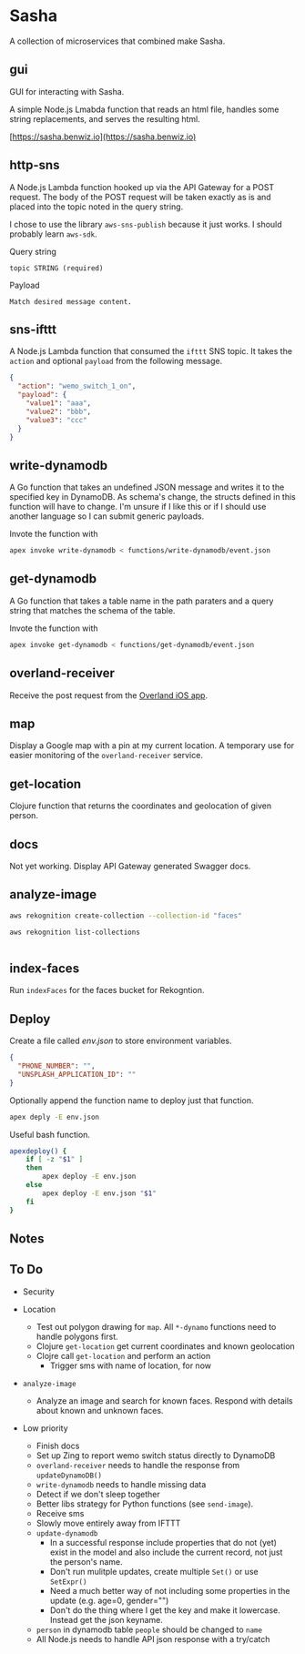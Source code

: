 # Sasha

A collection of microservices that combined make Sasha.

## gui

GUI for interacting with Sasha.

A simple Node.js Lmabda function that reads an html file, handles some string replacements, and serves the resulting html.

[https://sasha.benwiz.io](https://sasha.benwiz.io)

## http-sns

A Node.js Lambda function hooked up via the API Gateway for a POST request. The body of the POST request will be taken exactly as is and placed into the topic noted in the query string.

I chose to use the library `aws-sns-publish` because it just works. I should probably learn `aws-sdk`.

Query string

```text
topic STRING (required)
```

Payload

```text
Match desired message content.
```

## sns-ifttt

A Node.js Lambda function that consumed the `ifttt` SNS topic. It takes the `action` and optional `payload` from the following message.

```json
{
  "action": "wemo_switch_1_on",
  "payload": {
    "value1": "aaa",
    "value2": "bbb",
    "value3": "ccc"
  }
}
```

## write-dynamodb

A Go function that takes an undefined JSON message and writes it to the specified key in DynamoDB. As schema's change, the structs defined in this function will have to change. I'm unsure if I like this or if I should use another language so I can submit generic payloads.

Invote the function with

```bash
apex invoke write-dynamodb < functions/write-dynamodb/event.json
```

## get-dynamodb

A Go function that takes a table name in the path paraters and a query string that matches the schema of the table.

Invote the function with

```bash
apex invoke get-dynamodb < functions/get-dynamodb/event.json
```

## overland-receiver

Receive the post request from the [Overland iOS app](https://overland.p3k.io/).

## map

Display a Google map with a pin at my current location. A temporary use for easier monitoring of the `overland-receiver` service.

## get-location

Clojure function that returns the coordinates and geolocation of given person.

## docs

Not yet working. Display API Gateway generated Swagger docs.

## analyze-image

```bash
aws rekognition create-collection --collection-id "faces"
```

```bash
aws rekognition list-collections
```

```bash

```

## index-faces

Run `indexFaces` for the faces bucket for Rekogntion.

## Deploy

Create a file called _env.json_ to store environment variables.

```json
{
  "PHONE_NUMBER": "",
  "UNSPLASH_APPLICATION_ID": ""
}
```

Optionally append the function name to deploy just that function.

```bash
apex deply -E env.json
```

Useful bash function.

```bash
apexdeploy() {
    if [ -z "$1" ]
    then
        apex deploy -E env.json
    else
        apex deploy -E env.json "$1"
    fi
}
```

## Notes

## To Do

- Security
- Location
  - Test out polygon drawing for `map`. All `*-dynamo` functions need to handle polygons first.
  - Clojure `get-location` get current coordinates and known geolocation
  - Clojre call `get-location` and perform an action
    - Trigger sms with name of location, for now
- `analyze-image`
  - Analyze an image and search for known faces. Respond with details about known and unknown faces.

- Low priority
  - Finish docs
  - Set up Zing to report wemo switch status directly to DynamoDB
  - `overland-receiver` needs to handle the response from `updateDynamoDB()`
  - `write-dynamodb` needs to handle missing data
  - Detect if we don't sleep together
  - Better libs strategy for Python functions (see `send-image`).
  - Receive sms
  - Slowly move entirely away from IFTTT
  - `update-dynamodb`
    - In a successful response include properties that do not (yet) exist in the model and also include the current record, not just the person's name.
    - Don't run mulitple updates, create multiple `Set()` or use `SetExpr()`
    - Need a much better way of not including some properties in the update (e.g. age=0, gender="")
    - Don't do the thing where I get the key and make it lowercase. Instead get the json keyname.
  - `person` in dynamodb table `people` should be changed to `name`
  - All Node.js needs to handle API json response with a try/catch

